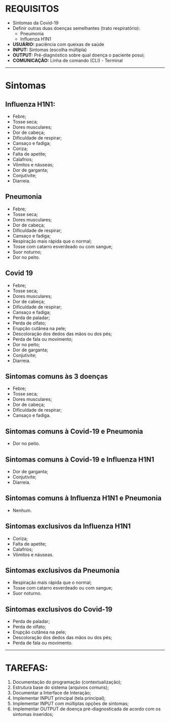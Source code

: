 # REQUISITOS

- Sintomas da Covid-19
- Definir outras duas doenças semelhantes (trato respiratório):
	- Pneumonia
	- Influenza H1N1
- **USUÁRIO:** paciência com queixas de saúde
- **INPUT:** Sintomas (escolha múltipla)
- **OUTPUT:** Pré-diagnóstico sobre qual doença o paciente posui;
- **COMUNICAÇÃO:** Linha de comando (CLI) - Terminal
-- --
# Sintomas

## Influenza H1N1:
- Febre;
- Tosse seca;
- Dores musculares;
- Dor de cabeça;
- Dificuldade de respirar;
- Cansaço e fadiga;
- Coriza;
- Falta de apetite;
- Calafrios;
- Vômitos e náuseas;
- Dor de garganta;
- Conjutivite;
- Diarreia.

## Pneumonia
- Febre;
- Tosse seca;
- Dores musculares;
- Dor de cabeça;
- Dificuldade de respirar;
- Cansaço e fadiga;
- Respiração mais rápida que o normal;
- Tosse com catarro esverdeado ou com sangue;
- Suor noturno;
- Dor no peito.

## Covid 19
- Febre;
- Tosse seca;
- Dores musculares;
- Dor de cabeça;
- Dificuldade de respirar;
- Cansaço e fadiga;
- Perda de paladar;
- Perda de olfato;
- Erupção cutânea na pele;
- Descoloração dos dedos das mãos ou dos pés;
- Perda de fala ou movimento;
- Dor no peito;
- Dor de garganta;
- Conjutivite;
- Diarreia.

## Sintomas comuns às 3 doenças
- Febre;
- Tosse seca;
- Dores musculares;
- Dor de cabeça;
- Dificuldade de respirar;
- Cansaço e fadiga.

## Sintomas comuns à Covid-19 e Pneumonia
- Dor no peito.

## Sintomas comuns à Covid-19 e Influenza H1N1
- Dor de garganta;
- Conjutivite;
- Diarreia.

## Sintomas comuns à Influenza H1N1 e Pneumonia
- Nenhum.

## Sintomas exclusivos da Influenza H1N1
- Coriza;
- Falta de apetite;
- Calafrios;
- Vômitos e náuseas.

## Sintomas exclusivos da Pneumonia
- Respiração mais rápida que o normal;
- Tosse com catarro esverdeado ou com sangue;
- Suor noturno.

## Sintomas exclusivos do Covid-19
- Perda de paladar;
- Perda de olfato;
- Erupção cutânea na pele;
- Descoloração dos dedos das mãos ou dos pés;
- Perda de fala ou movimento.

-- --

# TAREFAS:

1. Documentação do programação (contextualização);
1. Estrutura base do sistema (arquivos comuns);
1. Documentar a Interface de Interação;
1. Implementar INPUT principal (tela principal);
1. Implementar INPUT com múltiplas opções de sintomas;
1. Implementar OUTPUT de doença pré-diagnosticada de acordo com os sintomas inseridos; 
